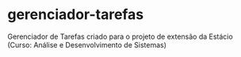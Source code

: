 # gerenciador-tarefas
Gerenciador de Tarefas criado para o projeto de extensão da Estácio (Curso: Análise e Desenvolvimento de Sistemas)
